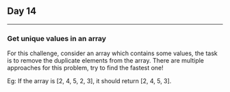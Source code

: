 ## Day 14
---
### Get unique values in an array

For this challenge, consider an array which contains some values, the task is to remove the duplicate elements from the array.
There are multiple approaches for this problem, try to find the fastest one!

Eg: If the array is [2, 4, 5, 2, 3], it should return [2, 4, 5, 3].